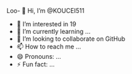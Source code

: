 Loo- 👋 Hi, I’m @KOUCEI511
- 👀 I’m interested in 19
- 🌱 I’m currently learning ...
- 💞️ I’m looking to collaborate on GitHub
- 📫 How to reach me ...
- 😄 Pronouns: ...
- ⚡ Fun fact: ...

<!---
KOUCEI511/KOUCEI511 is a ✨ special ✨ repository because its `README.md` (this file) appears on your GitHub profile.
You can click the Preview link to take a look at your changes.
--->
